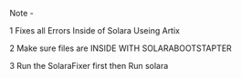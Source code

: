 Note -

1 Fixes all Errors Inside of Solara Useing Artix

2 Make sure files are INSIDE WITH SOLARABOOTSTAPTER

3 Run the SolaraFixer first then Run solara
